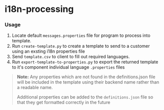 # i18n-processing

### Usage

1. Locate default `messages.properties` file for program to process into template.
2. Run `create-template.py` to create a template to send to a customer using an exsting i18n properties file
2. Send `template.csv` to client to fill out required languages.
3. Run `export-template-to-properties.py` to export the returned template to it's component individual language `.properties` files

>**Note:** Any properties which are not found in the definitions.json file will be included in the template using their backend name rather than a readable name. 
>
>   Additional properties can be added to the `definitions.json` file so that they get formatted correctly in the future
